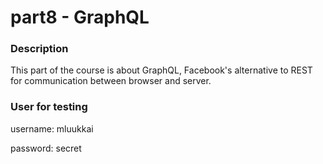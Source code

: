 # part8 - GraphQL

### Description

This part of the course is about GraphQL, Facebook's alternative to REST for communication between browser and server.

### User for testing

username: mluukkai

password: secret
